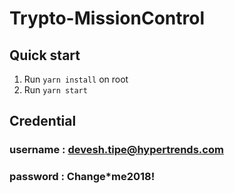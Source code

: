 # Trypto-MissionControl

## Quick start

1.  Run `yarn install` on root
2.  Run `yarn start`

## Credential

### username : devesh.tipe@hypertrends.com
### password : Change*me2018!
